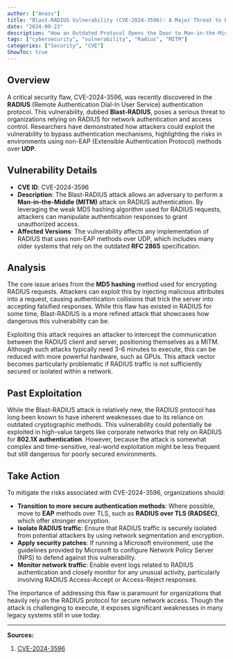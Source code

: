 ```yaml
---
author: ["Anass"]
title: "Blast-RADIUS Vulnerability (CVE-2024-3596): A Major Threat to RADIUS Authentication Protocol"
date: "2024-09-23"
description: "How an Outdated Protocol Opens the Door to Man-in-the-Middle Attacks."
tags: ["cybersecurity", "vulnerability", "Radius", "MITM"]
categories: ["Security", "CVE"]
ShowToc: true
---
```


## Overview
A critical security flaw, CVE-2024-3596, was recently discovered in the **RADIUS** (Remote Authentication Dial-In User Service) authentication protocol. This vulnerability, dubbed **Blast-RADIUS**, poses a serious threat to organizations relying on RADIUS for network authentication and access control. Researchers have demonstrated how attackers could exploit the vulnerability to bypass authentication mechanisms, highlighting the risks in environments using non-EAP (Extensible Authentication Protocol) methods over **UDP**.

## Vulnerability Details
- **CVE ID**: CVE-2024-3596
- **Description**: The Blast-RADIUS attack allows an adversary to perform a **Man-in-the-Middle (MITM)** attack on RADIUS authentication. By leveraging the weak MD5 hashing algorithm used for RADIUS requests, attackers can manipulate authentication responses to grant unauthorized access.
- **Affected Versions**: The vulnerability affects any implementation of RADIUS that uses non-EAP methods over UDP, which includes many older systems that rely on the outdated **RFC 2865** specification.

## Analysis
The core issue arises from the **MD5 hashing** method used for encrypting RADIUS requests. Attackers can exploit this by injecting malicious attributes into a request, causing authentication collisions that trick the server into accepting falsified responses. While this flaw has existed in RADIUS for some time, Blast-RADIUS is a more refined attack that showcases how dangerous this vulnerability can be.

Exploiting this attack requires an attacker to intercept the communication between the RADIUS client and server, positioning themselves as a MITM. Although such attacks typically need 3-6 minutes to execute, this can be reduced with more powerful hardware, such as GPUs. This attack vector becomes particularly problematic if RADIUS traffic is not sufficiently secured or isolated within a network.

## Past Exploitation
While the Blast-RADIUS attack is relatively new, the RADIUS protocol has long been known to have inherent weaknesses due to its reliance on outdated cryptographic methods. This vulnerability could potentially be exploited in high-value targets like corporate networks that rely on RADIUS for **802.1X authentication**. However, because the attack is somewhat complex and time-sensitive, real-world exploitation might be less frequent but still dangerous for poorly secured environments.

## Take Action
To mitigate the risks associated with CVE-2024-3596, organizations should:

- **Transition to more secure authentication methods**: Where possible, move to **EAP** methods over TLS, such as **RADIUS over TLS (RADSEC)**, which offer stronger encryption.
- **Isolate RADIUS traffic**: Ensure that RADIUS traffic is securely isolated from potential attackers by using network segmentation and encryption.
- **Apply security patches**: If running a Microsoft environment, use the guidelines provided by Microsoft to configure Network Policy Server (NPS) to defend against this vulnerability.
- **Monitor network traffic**: Enable event logs related to RADIUS authentication and closely monitor for any unusual activity, particularly involving RADIUS Access-Accept or Access-Reject responses.

The importance of addressing this flaw is paramount for organizations that heavily rely on the RADIUS protocol for secure network access. Though the attack is challenging to execute, it exposes significant weaknesses in many legacy systems still in use today.

---

**Sources:**

1. [CVE-2024-3596](https://nvd.nist.gov/vuln/detail/CVE-2024-3596)
